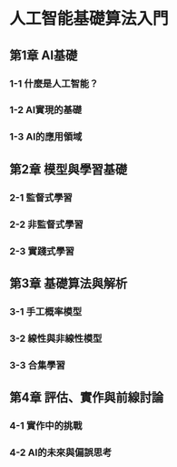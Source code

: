 # 人工智能基礎算法入門

## 第1章 AI基礎
### 1-1 什麼是人工智能？
### 1-2 AI實現的基礎
### 1-3 AI的應用領域

## 第2章 模型與學習基礎

### 2-1 監督式學習
### 2-2 非監督式學習
### 2-3 實踐式學習

## 第3章 基礎算法與解析
### 3-1 手工概率模型
### 3-2 線性與非線性模型
### 3-3 合集學習

## 第4章 評估、實作與前線討論
### 4-1 實作中的挑戰
### 4-2 AI的未來與偏誤思考
